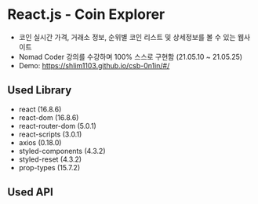 # React.js - Coin Explorer

- 코인 실시간 가격, 거래소 정보, 순위별 코인 리스트 및 상세정보를 볼 수 있는 웹사이트
- Nomad Coder 강의를 수강하며 100% 스스로 구현함 (21.05.10 ~ 21.05.25)
- Demo: https://shlim1103.github.io/csb-0n1in/#/


## Used Library 
- react (16.8.6)
- react-dom (16.8.6)
- react-router-dom (5.0.1)
- react-scripts (3.0.1)
- axios (0.18.0)
- styled-components (4.3.2)
- styled-reset (4.3.2)
- prop-types (15.7.2)


## Used API
